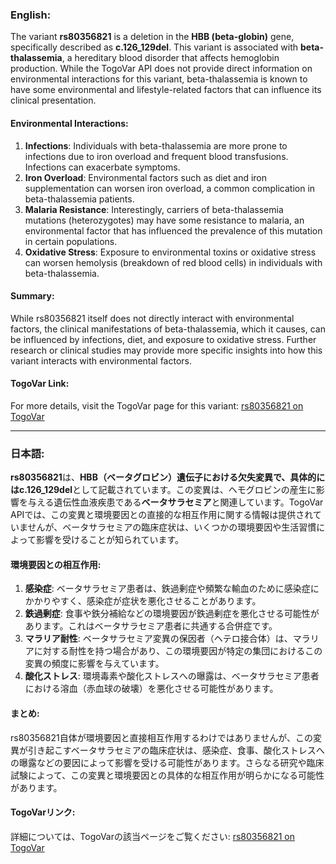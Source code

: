 ### English:
The variant **rs80356821** is a deletion in the **HBB (beta-globin)** gene, specifically described as **c.126_129del**. This variant is associated with **beta-thalassemia**, a hereditary blood disorder that affects hemoglobin production. While the TogoVar API does not provide direct information on environmental interactions for this variant, beta-thalassemia is known to have some environmental and lifestyle-related factors that can influence its clinical presentation.

#### Environmental Interactions:
1. **Infections**: Individuals with beta-thalassemia are more prone to infections due to iron overload and frequent blood transfusions. Infections can exacerbate symptoms.
2. **Iron Overload**: Environmental factors such as diet and iron supplementation can worsen iron overload, a common complication in beta-thalassemia patients.
3. **Malaria Resistance**: Interestingly, carriers of beta-thalassemia mutations (heterozygotes) may have some resistance to malaria, an environmental factor that has influenced the prevalence of this mutation in certain populations.
4. **Oxidative Stress**: Exposure to environmental toxins or oxidative stress can worsen hemolysis (breakdown of red blood cells) in individuals with beta-thalassemia.

#### Summary:
While rs80356821 itself does not directly interact with environmental factors, the clinical manifestations of beta-thalassemia, which it causes, can be influenced by infections, diet, and exposure to oxidative stress. Further research or clinical studies may provide more specific insights into how this variant interacts with environmental factors.

#### TogoVar Link:
For more details, visit the TogoVar page for this variant: [rs80356821 on TogoVar](https://togovar.org/variant/tgv371136709)

---

### 日本語:
**rs80356821**は、**HBB（ベータグロビン）**遺伝子における欠失変異で、具体的には**c.126_129del**として記載されています。この変異は、ヘモグロビンの産生に影響を与える遺伝性血液疾患である**ベータサラセミア**と関連しています。TogoVar APIでは、この変異と環境要因との直接的な相互作用に関する情報は提供されていませんが、ベータサラセミアの臨床症状は、いくつかの環境要因や生活習慣によって影響を受けることが知られています。

#### 環境要因との相互作用:
1. **感染症**: ベータサラセミア患者は、鉄過剰症や頻繁な輸血のために感染症にかかりやすく、感染症が症状を悪化させることがあります。
2. **鉄過剰症**: 食事や鉄分補給などの環境要因が鉄過剰症を悪化させる可能性があります。これはベータサラセミア患者に共通する合併症です。
3. **マラリア耐性**: ベータサラセミア変異の保因者（ヘテロ接合体）は、マラリアに対する耐性を持つ場合があり、この環境要因が特定の集団におけるこの変異の頻度に影響を与えています。
4. **酸化ストレス**: 環境毒素や酸化ストレスへの曝露は、ベータサラセミア患者における溶血（赤血球の破壊）を悪化させる可能性があります。

#### まとめ:
rs80356821自体が環境要因と直接相互作用するわけではありませんが、この変異が引き起こすベータサラセミアの臨床症状は、感染症、食事、酸化ストレスへの曝露などの要因によって影響を受ける可能性があります。さらなる研究や臨床試験によって、この変異と環境要因との具体的な相互作用が明らかになる可能性があります。

#### TogoVarリンク:
詳細については、TogoVarの該当ページをご覧ください: [rs80356821 on TogoVar](https://togovar.org/variant/tgv371136709)